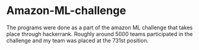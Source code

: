 # Amazon-ML-challenge
The programs were done as a part of the amazon ML challenge that takes place through hackerrank. Roughly around 5000 teams participated in the challenge and my team was placed at the 731st position. 
